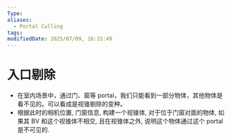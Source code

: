 ```yaml
---
Type: 
aliases:
  - Portal Culling
tags: 
modifiedDate: 2025/07/09, 16:15:49
---
```


# 入口剔除

- 在室内场景中，通过门、窗等 portal，我们只能看到一部分物体，其他物体是看不见的。可以看成是视锥剔除的变种。
- 根据此时的相机位置, 门窗信息, 构建一个视锥体, 对于位于门窗对面的物体, 如果其 BV 和这个视锥体不相交, 且在视锥体之外, 说明这个物体通过这个 portal 是不可见的. 
